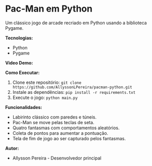 # Pac-Man em Python

Um clássico jogo de arcade recriado em Python usando a biblioteca Pygame.

**Tecnologias:**

* Python
* Pygame

**Video Demo:  <URL HERE>**

**Como Executar:**

1. Clone este repositório: `git clone https://github.com/AllyssonLPereira/pacman-python.git`
2. Instale as dependências: `pip install -r requirements.txt`
3. Execute o jogo: `python main.py`

**Funcionalidades:**

* Labirinto clássico com paredes e túneis.
* Pac-Man se move pelas teclas de seta.
* Quatro fantasmas com comportamentos aleatórios.
* Coleta de pontos para aumentar a pontuação.
* Tela de fim de jogo ao ser capturado pelos fantasmas.


**Autor:**

* Allysson Pereira - Desenvolvedor principal
